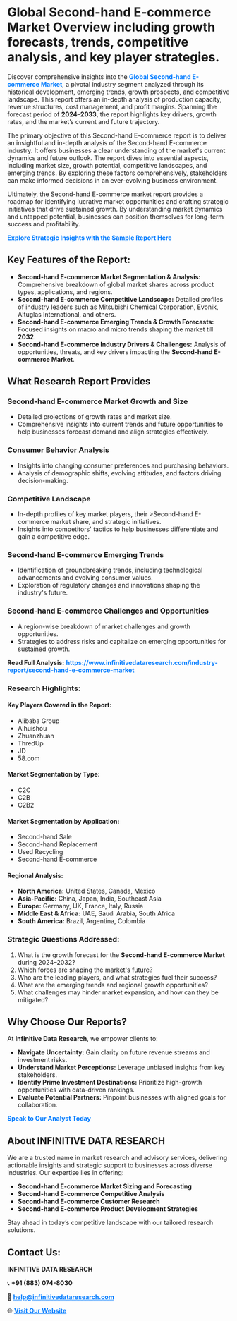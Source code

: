 <h1>Global Second-hand E-commerce Market Overview including growth forecasts, trends, competitive analysis, and key player strategies.</h1>
<p>
Discover comprehensive insights into the 
<a href="https://www.infinitivedataresearch.com/industry-report/second-hand-e-commerce-market" rel="dofollow" style="color: #007BFF; text-decoration: none;"><strong>Global Second-hand E-commerce Market</strong></a>, a pivotal industry segment analyzed through its historical development, emerging trends, growth prospects, and competitive landscape. This report offers an in-depth analysis of production capacity, revenue structures, cost management, and profit margins. Spanning the forecast period of <strong>2024–2033</strong>, the report highlights key drivers, growth rates, and the market’s current and future trajectory.
</p>
<p>
The primary objective of this Second-hand E-commerce report is to deliver an insightful and in-depth analysis of the Second-hand E-commerce industry. It offers businesses a clear understanding of the market's current dynamics and future outlook. The report dives into essential aspects, including market size, growth potential, competitive landscapes, and emerging trends. By exploring these factors comprehensively, stakeholders can make informed decisions in an ever-evolving business environment.
</p>
<p>
Ultimately, the Second-hand E-commerce market report provides a roadmap for identifying lucrative market opportunities and crafting strategic initiatives that drive sustained growth. By understanding market dynamics and untapped potential, businesses can position themselves for long-term success and profitability.
</p>
<p>
<a href="https://www.infinitivedataresearch.com/request-sample/reportId=104206" style="color: #007BFF; text-decoration: none;"><strong>Explore Strategic Insights with the Sample Report Here</strong></a>
</p>

<h2>Key Features of the Report:</h2>
<ul>
<li><strong>Second-hand E-commerce Market Segmentation & Analysis:</strong> Comprehensive breakdown of global market shares across product types, applications, and regions.</li>
<li><strong>Second-hand E-commerce Competitive Landscape:</strong> Detailed profiles of industry leaders such as Mitsubishi Chemical Corporation, Evonik, Altuglas International, and others.</li>
<li><strong>Second-hand E-commerce Emerging Trends & Growth Forecasts:</strong> Focused insights on macro and micro trends shaping the market till <strong>2032</strong>.</li>
<li><strong>Second-hand E-commerce Industry Drivers & Challenges:</strong> Analysis of opportunities, threats, and key drivers impacting the <strong>Second-hand E-commerce Market</strong>.</li>
</ul>

<h2>What Research Report Provides</h2>
<h3>Second-hand E-commerce Market Growth and Size</h3>
<ul>
<li>Detailed projections of growth rates and market size.</li>
<li>Comprehensive insights into current trends and future opportunities to help businesses forecast demand and align strategies effectively.</li>
</ul>

<h3>Consumer Behavior Analysis</h3>
<ul>
<li>Insights into changing consumer preferences and purchasing behaviors.</li>
<li>Analysis of demographic shifts, evolving attitudes, and factors driving decision-making.</li>
</ul>

<h3>Competitive Landscape</h3>
<ul>
<li>In-depth profiles of key market players, their >Second-hand E-commerce market share, and strategic initiatives.</li>
<li>Insights into competitors' tactics to help businesses differentiate and gain a competitive edge.</li>
</ul>

<h3>Second-hand E-commerce Emerging Trends</h3>
<ul>
<li>Identification of groundbreaking trends, including technological advancements and evolving consumer values.</li>
<li>Exploration of regulatory changes and innovations shaping the industry's future.</li>
</ul>

<h3>Second-hand E-commerce Challenges and Opportunities</h3>
<ul>
<li>A region-wise breakdown of market challenges and growth opportunities.</li>
<li>Strategies to address risks and capitalize on emerging opportunities for sustained growth.</li>
</ul>
<p><strong>Read Full Analysis:</strong> <a href="https://www.infinitivedataresearch.com/industry-report/second-hand-e-commerce-market" rel="dofollow" style="color: #007BFF; text-decoration: none;"><strong>https://www.infinitivedataresearch.com/industry-report/second-hand-e-commerce-market</strong></a></p>
<h3>Research Highlights:</h3>
<h4>Key Players Covered in the Report:</h4>
<ul><li>Alibaba Group</li><li>Aihuishou</li><li>Zhuanzhuan</li><li>ThredUp</li><li>JD</li><li>58.com</li></ul>
<h4>Market Segmentation by Type:</h4>
<ul><li>C2C</li><li>C2B</li><li>C2B2</li></ul>
<h4>Market Segmentation by Application:</h4>
<ul><li>Second-hand Sale</li><li>Second-hand Replacement</li><li>Used Recycling</li><li>Second-hand E-commerce</li></ul>

<h4>Regional Analysis:</h4>
<ul>
<li><strong>North America:</strong> United States, Canada, Mexico</li>
<li><strong>Asia-Pacific:</strong> China, Japan, India, Southeast Asia</li>
<li><strong>Europe:</strong> Germany, UK, France, Italy, Russia</li>
<li><strong>Middle East & Africa:</strong> UAE, Saudi Arabia, South Africa</li>
<li><strong>South America:</strong> Brazil, Argentina, Colombia</li>
</ul>

<h3>Strategic Questions Addressed:</h3>
<ol>
<li>What is the growth forecast for the <strong>Second-hand E-commerce Market</strong> during 2024–2032?</li>
<li>Which forces are shaping the market's future?</li>
<li>Who are the leading players, and what strategies fuel their success?</li>
<li>What are the emerging trends and regional growth opportunities?</li>
<li>What challenges may hinder market expansion, and how can they be mitigated?</li>
</ol>

<h2>Why Choose Our Reports?</h2>
<p>At <strong>Infinitive Data Research</strong>, we empower clients to:</p>
<ul>
<li><strong>Navigate Uncertainty:</strong> Gain clarity on future revenue streams and investment risks.</li>
<li><strong>Understand Market Perceptions:</strong> Leverage unbiased insights from key stakeholders.</li>
<li><strong>Identify Prime Investment Destinations:</strong> Prioritize high-growth opportunities with data-driven rankings.</li>
<li><strong>Evaluate Potential Partners:</strong> Pinpoint businesses with aligned goals for collaboration.</li>
</ul>
<p><a href="https://www.infinitivedataresearch.com/industry-report/second-hand-e-commerce-market" rel="dofollow" style="color: #007BFF; text-decoration: none;"><strong>Speak to Our Analyst Today</strong></a></p>

<h2>About INFINITIVE DATA RESEARCH</h2>
<p>We are a trusted name in market research and advisory services, delivering actionable insights and strategic support to businesses across diverse industries. Our expertise lies in offering:</p>
<ul>
<li><strong>Second-hand E-commerce Market Sizing and Forecasting</strong></li>
<li><strong>Second-hand E-commerce Competitive Analysis</strong></li>
<li><strong>Second-hand E-commerce Customer Research</strong></li>
<li><strong>Second-hand E-commerce Product Development Strategies</strong></li>
</ul>
<p>Stay ahead in today’s competitive landscape with our tailored research solutions.</p>

<h2>Contact Us:</h2>
<p><strong>INFINITIVE DATA RESEARCH</strong></p>
<p>📞 <strong>+91 (883) 074-8030</strong></p>
<p>📧 <strong><a href="mailto:help@infinitivedataresearch.com" style="color: #007BFF;">help@infinitivedataresearch.com</a></strong></p>
<p>🌐 <strong><a href="https://www.infinitivedataresearch.com" rel="dofollow" style="color: #007BFF;">Visit Our Website</a></strong></p>